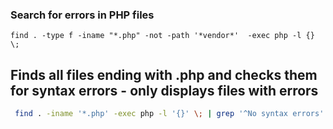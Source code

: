 ### Search for errors in PHP files

```
find . -type f -iname "*.php" -not -path '*vendor*'  -exec php -l {}  \;
```

## Finds all files ending with .php and checks them for syntax errors - only displays files with errors
```bash
 find . -iname '*.php' -exec php -l '{}' \; | grep '^No syntax errors' -v  | less
```

